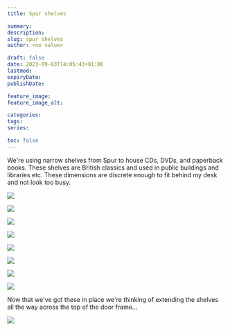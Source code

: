```yaml
---
title: Spur shelves

summary: 
description: 
slug: spur shelves
author: <no value>

draft: false
date: 2023-09-03T14:05:43+01:00
lastmod: 
expiryDate: 
publishDate: 

feature_image: 
feature_image_alt: 

categories:
tags:
series:

toc: false
---
```

We're using narrow shelves from Spur to house CDs, DVDs, and paperback books. These shelves are British classics and used in public buildings and libraries etc. 
These dimensions are discrete enough to fit behind my desk and not look too busy.

![](/images/0247.jpeg)

![](/images/0251.jpeg)

![](/images/0252.jpeg)

![](/images/0253.jpeg)

![](/images/02754.jpeg)

![](/images/0255.jpeg)

![](/images/0256.jpeg)

![](/images/0262.jpeg)

Now that we've got these in place we're thinking of extending the shelves all the way across the top of the door frame...

![](/images/5384.jpeg)